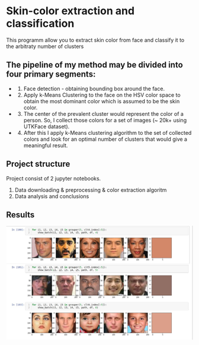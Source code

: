 # Skin-color extraction and classification
This programm allow you to extract skin color from face and classify it to the arbitraty number of clusters

## The pipeline of my method may be divided into four primary segments: 
* 1) Face detection - obtaining bounding box around the face.
* 2) Apply k-Means Clustering to the face on the HSV color space to obtain the most dominant color which is assumed to be the skin color. 
* 3) The center of the prevalent cluster would represent the color of a person. So, I collect those colors for a set of images (~ 20k+ using UTKFace dataset).
* 4) After this I apply k-Means clustering algorithm to the set of collected colors and look for an optimal number of clusters that would give a meaningful result.

## Project structure
Project consist of 2 jupyter notebooks.
1) Data downloading & preprocessing & color extraction algoritm
2) Data analysis and conclusions

## Results 
![Example of color classification using K-means](https://raw.githubusercontent.com/Nikolaytv/Skin_color_classifier/master/Result.jpg)
